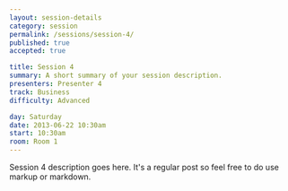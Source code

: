 ```yaml
---
layout: session-details
category: session
permalink: /sessions/session-4/
published: true
accepted: true

title: Session 4
summary: A short summary of your session description.
presenters: Presenter 4
track: Business
difficulty: Advanced

day: Saturday
date: 2013-06-22 10:30am
start: 10:30am
room: Room 1
---
```


Session 4 description goes here. It's a regular post so feel free to do use markup or markdown.
